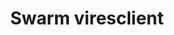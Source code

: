 ---
layout: default
description: viresclient is a Python package which connects to a VirES server through
  the WPS interface and handles product requests and downloads. This enables easy
  access to ESA’s Swarm mission data and models.
relationships: swarm_vires
shortname: swarm_vires_client
timestamp: Mon, 14 Feb 2022 17:44:10 GMT
title: Swarm viresclient
type: access tool
uuid: 56840c97-8d84-4e97-99dd-d735f40e9e05
website_link: https://viresclient.readthedocs.io/en/latest/readme.html
---